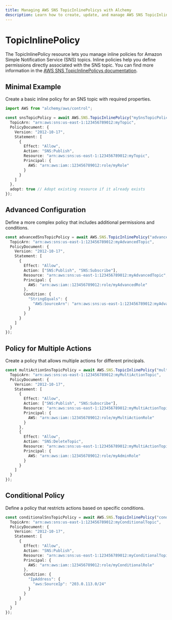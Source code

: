 ```yaml
---
title: Managing AWS SNS TopicInlinePolicys with Alchemy
description: Learn how to create, update, and manage AWS SNS TopicInlinePolicys using Alchemy Cloud Control.
---
```


# TopicInlinePolicy

The TopicInlinePolicy resource lets you manage inline policies for Amazon Simple Notification Service (SNS) topics. Inline policies help you define permissions directly associated with the SNS topic. You can find more information in the [AWS SNS TopicInlinePolicys documentation](https://docs.aws.amazon.com/sns/latest/userguide/).

## Minimal Example

Create a basic inline policy for an SNS topic with required properties.

```ts
import AWS from "alchemy/aws/control";

const snsTopicPolicy = await AWS.SNS.TopicInlinePolicy("mySnsTopicPolicy", {
  TopicArn: "arn:aws:sns:us-east-1:123456789012:myTopic",
  PolicyDocument: {
    Version: "2012-10-17",
    Statement: [
      {
        Effect: "Allow",
        Action: "SNS:Publish",
        Resource: "arn:aws:sns:us-east-1:123456789012:myTopic",
        Principal: {
          AWS: "arn:aws:iam::123456789012:role/myRole"
        }
      }
    ]
  },
  adopt: true // Adopt existing resource if it already exists
});
```

## Advanced Configuration

Define a more complex policy that includes additional permissions and conditions.

```ts
const advancedSnsTopicPolicy = await AWS.SNS.TopicInlinePolicy("advancedSnsTopicPolicy", {
  TopicArn: "arn:aws:sns:us-east-1:123456789012:myAdvancedTopic",
  PolicyDocument: {
    Version: "2012-10-17",
    Statement: [
      {
        Effect: "Allow",
        Action: ["SNS:Publish", "SNS:Subscribe"],
        Resource: "arn:aws:sns:us-east-1:123456789012:myAdvancedTopic",
        Principal: {
          AWS: "arn:aws:iam::123456789012:role/myAdvancedRole"
        },
        Condition: {
          "StringEquals": {
            "AWS:SourceArn": "arn:aws:sns:us-east-1:123456789012:myAdvancedTopic"
          }
        }
      }
    ]
  }
});
```

## Policy for Multiple Actions

Create a policy that allows multiple actions for different principals.

```ts
const multiActionSnsTopicPolicy = await AWS.SNS.TopicInlinePolicy("multiActionSnsTopicPolicy", {
  TopicArn: "arn:aws:sns:us-east-1:123456789012:myMultiActionTopic",
  PolicyDocument: {
    Version: "2012-10-17",
    Statement: [
      {
        Effect: "Allow",
        Action: ["SNS:Publish", "SNS:Subscribe"],
        Resource: "arn:aws:sns:us-east-1:123456789012:myMultiActionTopic",
        Principal: {
          AWS: "arn:aws:iam::123456789012:role/myMultiActionRole"
        }
      },
      {
        Effect: "Allow",
        Action: "SNS:DeleteTopic",
        Resource: "arn:aws:sns:us-east-1:123456789012:myMultiActionTopic",
        Principal: {
          AWS: "arn:aws:iam::123456789012:role/myAdminRole"
        }
      }
    ]
  }
});
```

## Conditional Policy

Define a policy that restricts actions based on specific conditions.

```ts
const conditionalSnsTopicPolicy = await AWS.SNS.TopicInlinePolicy("conditionalSnsTopicPolicy", {
  TopicArn: "arn:aws:sns:us-east-1:123456789012:myConditionalTopic",
  PolicyDocument: {
    Version: "2012-10-17",
    Statement: [
      {
        Effect: "Allow",
        Action: "SNS:Publish",
        Resource: "arn:aws:sns:us-east-1:123456789012:myConditionalTopic",
        Principal: {
          AWS: "arn:aws:iam::123456789012:role/myConditionalRole"
        },
        Condition: {
          "IpAddress": {
            "aws:SourceIp": "203.0.113.0/24"
          }
        }
      }
    ]
  }
});
```